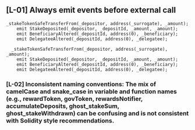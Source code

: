 ## [L-01] Always emit events before external call
```  
_stakeTokenSafeTransferFrom(_depositor, address(_surrogate), _amount);
    emit StakeDeposited(_depositor, _depositId, _amount, _amount);
    emit BeneficiaryAltered(_depositId, address(0), _beneficiary);
    emit DelegateeAltered(_depositId, address(0), _delegatee);
```
```
  _stakeTokenSafeTransferFrom(_depositor, address(_surrogate), _amount);
    emit StakeDeposited(_depositor, _depositId, _amount, _amount);
    emit BeneficiaryAltered(_depositId, address(0), _beneficiary);
    emit DelegateeAltered(_depositId, address(0), _delegatee);
```

### [L-02] Inconsistent naming conventions: The mix of camelCase and snake_case in variable and function names (e.g., rewardToken, govToken, rewardsNotifier, accumulateDeposits, ghost_stakeSum, ghost_stakeWithdrawn) can be confusing and is not consistent with Solidity style recommendations.